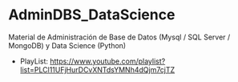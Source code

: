 # AdminDBS_DataScience

Material de Administración de Base de Datos (Mysql / SQL Server / MongoDB) y Data Science (Python)

* PlayList: https://www.youtube.com/playlist?list=PLCl11UFjHurDCvXNTdsYMNh4dQjm7cjTZ
